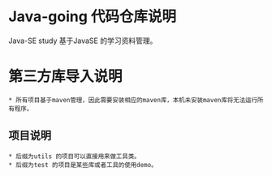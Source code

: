 # Java-going 代码仓库说明
Java-SE study 基于JavaSE 的学习资料管理。

# 第三方库导入说明
	* 所有项目基于maven管理，因此需要安装相应的maven库，本机未安装maven库将无法运行所有程序。

## 项目说明
	* 后缀为utils 的项目可以直接用来做工具类。
	* 后缀为test 的项目是某些库或者工具的使用demo。